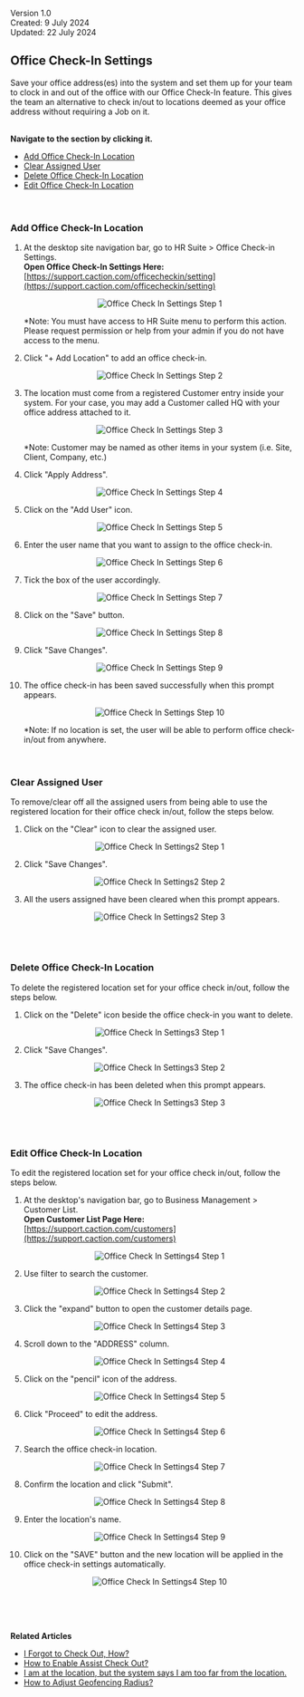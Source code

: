 Version 1.0<br>
Created: 9 July 2024<br>
Updated: 22 July 2024<br>
## Office Check-In Settings

Save your office address(es) into the system and set them up for your team to clock in and out of the office with our Office Check-In feature. This gives the team an alternative to check in/out to locations deemed as your office address without requiring a Job on it.<br><br>

**Navigate to the section by clicking it.**<br>

- [Add Office Check-In Location](#section1)<br>
- [Clear Assigned User](#section2)<br>
- [Delete Office Check-In Location](#section3)<br>
- [Edit Office Check-In Location](#section4)
<br><br><br>

<a id="section1"></a>

### Add Office Check-In Location

1. At the desktop site navigation bar, go to HR Suite > Office Check-in Settings.<br>
   **Open Office Check-In Settings Here:** [https://support.caction.com/officecheckin/setting](https://support.caction.com/officecheckin/setting)<br>

   <p align="center">
      <img src="img/Office_Check_In_Settings_Step_1.png" alt="Office Check In Settings Step 1">
   </p>
     
   *Note: You must have access to HR Suite menu to perform this action. Please request permission or help from your admin if you do not have access to the menu.<br>
   
2. Click "+ Add Location" to add an office check-in.

   <p align="center">
      <img src="img/Office_Check_In_Settings_Step_2.png" alt="Office Check In Settings Step 2">
   </p>
  
3. The location must come from a registered Customer entry inside your system. For your case, you may add a Customer called HQ with your office address attached to it.

   <p align="center">
      <img src="img/Office_Check_In_Settings_Step_3.png" alt="Office Check In Settings Step 3">
   </p>

   *Note: Customer may be named as other items in your system (i.e. Site, Client, Company, etc.)<br>
  
4. Click "Apply Address".

   <p align="center">
      <img src="img/Office_Check_In_Settings_Step_4.png" alt="Office Check In Settings Step 4">
   </p>
  
5. Click on the "Add User" icon.

   <p align="center">
      <img src="img/Office_Check_In_Settings_Step_5.png" alt="Office Check In Settings Step 5">
   </p>
  
6. Enter the user name that you want to assign to the office check-in.

   <p align="center">
      <img src="img/Office_Check_In_Settings_Step_6.png" alt="Office Check In Settings Step 6">
   </p>
  
7. Tick the box of the user accordingly.

   <p align="center">
      <img src="img/Office_Check_In_Settings_Step_7.png" alt="Office Check In Settings Step 7">
   </p>
  
8. Click on the "Save" button.

   <p align="center">
      <img src="img/Office_Check_In_Settings_Step_8.png" alt="Office Check In Settings Step 8">
   </p>
  
9. Click "Save Changes".

   <p align="center">
      <img src="img/Office_Check_In_Settings_Step_9.png" alt="Office Check In Settings Step 9">
   </p>
  
10. The office check-in has been saved successfully when this prompt appears.

    <p align="center">
       <img src="img/Office_Check_In_Settings_Step_10.png" alt="Office Check In Settings Step 10">
    </p>

    *Note: If no location is set, the user will be able to perform office check-in/out from anywhere.<br>
    <br><br>

<a id="section2"></a>

### Clear Assigned User
To remove/clear off all the assigned users from being able to use the registered location for their office check in/out, follow the steps below.<br>
1. Click on the "Clear" icon to clear the assigned user.

   <p align="center">
      <img src="img2/Office_Check_In_Settings2_Step_1.png" alt="Office Check In Settings2 Step 1">
   </p>
  
2. Click "Save Changes".

   <p align="center">
      <img src="img2/Office_Check_In_Settings2_Step_2.png" alt="Office Check In Settings2 Step 2">
   </p>
  
3. All the users assigned have been cleared when this prompt appears.

   <p align="center">
      <img src="img2/Office_Check_In_Settings2_Step_3.png" alt="Office Check In Settings2 Step 3">
   </p>
   <br><br>

<a id="section3"></a>

### Delete Office Check-In Location
To delete the registered location set for your office check in/out, follow the steps below.<br>

1. Click on the "Delete" icon beside the office check-in you want to delete.

   <p align="center">
      <img src="img2/Office_Check_In_Settings3_Step_1.png" alt="Office Check In Settings3 Step 1">
   </p>
  
2. Click "Save Changes".

   <p align="center">
      <img src="img2/Office_Check_In_Settings3_Step_2.png" alt="Office Check In Settings3 Step 2">
   </p>
  
3. The office check-in has been deleted when this prompt appears.

   <p align="center">
      <img src="img2/Office_Check_In_Settings3_Step_3.png" alt="Office Check In Settings3 Step 3">
   </p>  
   <br><br>

<a id="section4"></a>

### Edit Office Check-In Location
To edit the registered location set for your office check in/out, follow the steps below.<br>

1. At the desktop's navigation bar, go to Business Management > Customer List.<br>
   **Open Customer List Page Here:** [https://support.caction.com/customers](https://support.caction.com/customers)<br>

   <p align="center">
      <img src="img2/Office_Check_In_Settings4_Step_1.png" alt="Office Check In Settings4 Step 1">
   </p>
  
2. Use filter to search the customer.

   <p align="center">
      <img src="img2/Office_Check_In_Settings4_Step_2.png" alt="Office Check In Settings4 Step 2">
   </p>
  
3. Click the "expand" button to open the customer details page.

   <p align="center">
      <img src="img2/Office_Check_In_Settings4_Step_3.png" alt="Office Check In Settings4 Step 3">
   </p>  

4. Scroll down to the "ADDRESS" column.

   <p align="center">
      <img src="img2/Office_Check_In_Settings4_Step_4.png" alt="Office Check In Settings4 Step 4">
   </p>
  
5. Click on the "pencil" icon of the address.

   <p align="center">
      <img src="img2/Office_Check_In_Settings4_Step_5.png" alt="Office Check In Settings4 Step 5">
   </p> 

6. Click "Proceed" to edit the address.

   <p align="center">
      <img src="img2/Office_Check_In_Settings4_Step_6.png" alt="Office Check In Settings4 Step 6">
   </p>  

7. Search the office check-in location.

   <p align="center">
      <img src="img2/Office_Check_In_Settings4_Step_7.png" alt="Office Check In Settings4 Step 7">
   </p
  
8. Confirm the location and click "Submit".

   <p align="center">
      <img src="img2/Office_Check_In_Settings4_Step_8.png" alt="Office Check In Settings4 Step 8">
   </p>

9. Enter the location's name.

   <p align="center">
      <img src="img2/Office_Check_In_Settings4_Step_9.png" alt="Office Check In Settings4 Step 9">
   </p
  
10. Click on the "SAVE" button and the new location will be applied in the office check-in settings automatically.

    <p align="center">
       <img src="img2/Office_Check_In_Settings4_Step_10.png" alt="Office Check In Settings4 Step 10">
    </p>
   <br><br><br>

**Related Articles**
- [I Forgot to Check Out, How?](Assist_Check_Out.md)
- [How to Enable Assist Check Out?](Enable_Assist_Check_Out.md)
- [I am at the location, but the system says I am too far from the location.](Check_In_Address.md)
- [How to Adjust Geofencing Radius?](Adjust_Geofencing_Radius.md)

<!-- [Link Text](https://salesconnection.github.io/Sales-Connection-Support/Office_Check_In_Settings.html) -->
